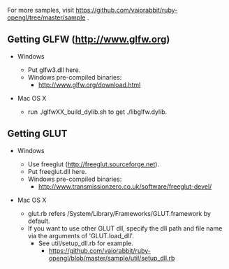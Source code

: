 For more samples, visit https://github.com/vaiorabbit/ruby-opengl/tree/master/sample .

## Getting GLFW (http://www.glfw.org) ##

*   Windows
	*   Put glfw3.dll here.
	*   Windows pre-compiled binaries:
		*   http://www.glfw.org/download.html

*   Mac OS X
	*   run ./glfwXX_build_dylib.sh to get ./libglfw.dylib.

## Getting GLUT ##

*   Windows
	*   Use freeglut (http://freeglut.sourceforge.net).
	*   Put freeglut.dll here.
	*   Windows pre-compiled binaries:
		*   http://www.transmissionzero.co.uk/software/freeglut-devel/

*   Mac OS X
	*   glut.rb refers /System/Library/Frameworks/GLUT.framework by default.
	*   If you want to use other GLUT dll, specify the dll path and file name
		via the arguments of 'GLUT.load_dll'.
		*   See util/setup_dll.rb for example.
			*   https://github.com/vaiorabbit/ruby-opengl/blob/master/sample/util/setup_dll.rb
